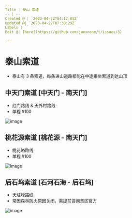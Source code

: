 ```yaml
---
Title | 泰山 索道
-- | --
Created @ | `2023-04-22T04:17:05Z`
Updated @| `2023-04-22T07:30:29Z`
Labels | ``
Edit @| [here](https://github.com/junxnone/t/issues/3)

---
```

# 泰山索道
- 泰山有 3 条索道，每条进山道路都能在中途乘坐索道到达山顶


##  中天门索道 [中天门 - 南天门]
- 红门路线 & 天外村路线
- 单程 ¥100

![image](https://user-images.githubusercontent.com/2216970/233761529-57392183-72b9-4dd0-9011-dd0c92b34758.png)


## 桃花源索道  [桃花源 - 南天门]
- 桃花峪路线
- 单程 ¥100

![image](https://user-images.githubusercontent.com/2216970/233761579-f73fff78-9eae-4472-9aed-d1e27582311d.png)


## 后石坞索道 [石河石海 - 后石坞]
- 天炷峰路线
- 常因森林防火原因关闭，需提前咨询景区官方


![image](https://user-images.githubusercontent.com/2216970/233761711-fc84d8bb-9739-4eb1-8f03-229fa3b8c37d.png)

